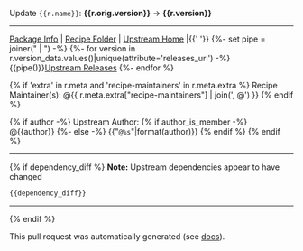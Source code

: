 Update `{{r.name}}`: **{{r.orig.version}}** &rarr; **{{r.version}}**

***

[Package Info](https://bioconda.github.io/recipes/{{r.name}}/README.html) | [Recipe Folder](https://github.com/{{recipe_relurl}}) | [Upstream Home]({{r.meta.about.home}}) |{{' '}}
{%- set pipe = joiner(" | ") -%}
{%- for version in r.version_data.values()|unique(attribute='releases_url') -%}
{{pipe()}}[Upstream Releases]({{version.releases_url}})
{%- endfor %}


{% if 'extra' in r.meta and 'recipe-maintainers' in r.meta.extra %}
Recipe Maintainer(s): @{{ r.meta.extra["recipe-maintainers"] | join(', @') }}
{% endif %}

{% if author -%}
Upstream Author: {% if author_is_member -%}
@{{author}}
{%- else -%}
{{"`@%s`"|format(author)}}
{% endif %}
{% endif %}

***

{% if dependency_diff %}
**Note:** Upstream dependencies appear to have changed

```diff
{{dependency_diff}}
```

***
{% endif %}

This pull request was automatically generated (see [docs](https://bioconda.github.io/updating.html)).
